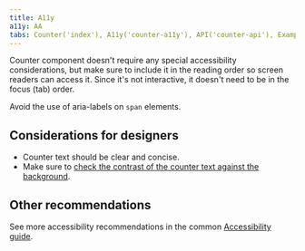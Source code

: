 ```yaml
---
title: A11y
a11y: AA
tabs: Counter('index'), A11y('counter-a11y'), API('counter-api'), Example('counter-code'), Changelog('counter-changelog')
---
```


Counter component doesn't require any special accessibility considerations, but make sure to include it in the reading order so screen readers can access it. Since it's not interactive, it doesn't need to be in the focus (tab) order.

Avoid the use of aria-labels on `span` elements.

## Considerations for designers

- Counter text should be clear and concise.
- Make sure to [check the contrast of the counter text against the background](/core-principles/a11y/a11y-design/#color_and_contrast).

## Other recommendations

See more accessibility recommendations in the common [Accessibility guide](/core-principles/a11y/#contrast).
